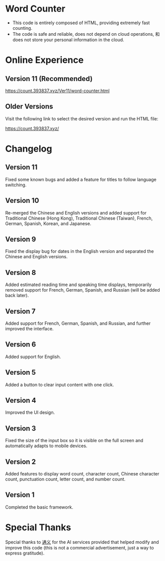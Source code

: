 # Word Counter
- This code is entirely composed of HTML, providing extremely fast counting.
- The code is safe and reliable, does not depend on cloud operations, 和 does not store your personal information in the cloud.

# Online Experience
## Version 11 (Recommended)
https://count.393837.xyz/Ver11/word-counter.html
## Older Versions
Visit the following link to select the desired version and run the HTML file:

https://count.393837.xyz/

# Changelog
## Version 11
Fixed some known bugs and added a feature for titles to follow language switching.
## Version 10
Re-merged the Chinese and English versions and added support for Traditional Chinese (Hong Kong), Traditional Chinese (Taiwan), French, German, Spanish, Korean, and Japanese.
## Version 9
Fixed the display bug for dates in the English version and separated the Chinese and English versions.
## Version 8
Added estimated reading time and speaking time displays, temporarily removed support for French, German, Spanish, and Russian (will be added back later).
## Version 7
Added support for French, German, Spanish, and Russian, and further improved the interface.
## Version 6
Added support for English.
## Version 5
Added a button to clear input content with one click.
## Version 4
Improved the UI design.
## Version 3
Fixed the size of the input box so it is visible on the full screen and automatically adapts to mobile devices.
## Version 2
Added features to display word count, character count, Chinese character count, punctuation count, letter count, and number count.
## Version 1
Completed the basic framework.

# Special Thanks
Special thanks to [通义](https://tongyi.aliyun.com) for the AI services provided that helped modify and improve this code (this is not a commercial advertisement, just a way to express gratitude).
